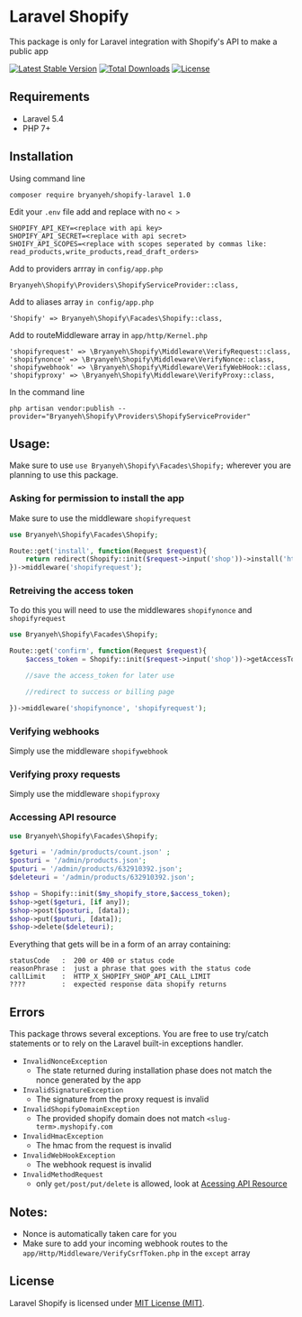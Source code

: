 # Laravel Shopify
This package is only for Laravel integration with Shopify's API to make a public app

[![Latest Stable Version](https://poser.pugx.org/bryanyeh/shopify-laravel/v/stable)](https://packagist.org/packages/bryanyeh/shopify-laravel) [![Total Downloads](https://poser.pugx.org/bryanyeh/shopify-laravel/downloads)](https://packagist.org/packages/bryanyeh/shopify-laravel) [![License](https://poser.pugx.org/bryanyeh/shopify-laravel/license)](https://packagist.org/packages/bryanyeh/shopify-laravel)

## Requirements
- Laravel 5.4
- PHP 7+

## Installation
Using command line
```
composer require bryanyeh/shopify-laravel 1.0
```


Edit your ```.env``` file add and replace with no ```< >```
```
SHOPIFY_API_KEY=<replace with api key>
SHOPIFY_API_SECRET=<replace with api secret>
SHOIFY_API_SCOPES=<replace with scopes seperated by commas like: read_products,write_products,read_draft_orders>
```


Add to providers arrray in ```config/app.php```
```
Bryanyeh\Shopify\Providers\ShopifyServiceProvider::class,
```


Add to aliases array ```in config/app.php```
```
'Shopify' => Bryanyeh\Shopify\Facades\Shopify::class,
```


Add to routeMiddleware array in ```app/http/Kernel.php```
```
'shopifyrequest' => \Bryanyeh\Shopify\Middleware\VerifyRequest::class,
'shopifynonce' => \Bryanyeh\Shopify\Middleware\VerifyNonce::class,
'shopifywebhook' => \Bryanyeh\Shopify\Middleware\VerifyWebHook::class,
'shopifyproxy' => \Bryanyeh\Shopify\Middleware\VerifyProxy::class,
```


In the command line
```
php artisan vendor:publish --provider="Bryanyeh\Shopify\Providers\ShopifyServiceProvider" 
```


## Usage:
Make sure to use ```use Bryanyeh\Shopify\Facades\Shopify;``` wherever you are planning to use this package.


### Asking for permission to install the app
Make sure to use the middleware ```shopifyrequest```
```php
use Bryanyeh\Shopify\Facades\Shopify;

Route::get('install', function(Request $request){
    return redirect(Shopify::init($request->input('shop'))->install('https://example.com/confirm'));
})->middleware('shopifyrequest');
```


### Retreiving the access token
To do this you will need to use the middlewares ```shopifynonce``` and ```shopifyrequest```
```php
use Bryanyeh\Shopify\Facades\Shopify;

Route::get('confirm', function(Request $request){
    $access_token = Shopify::init($request->input('shop'))->getAccessToken($request->input('code'))['access_token'];

    //save the access_token for later use

    //redirect to success or billing page

})->middleware('shopifynonce', 'shopifyrequest');
```


### Verifying webhooks
Simply use the middleware ```shopifywebhook```


### Verifying proxy requests
Simply use the middleware ```shopifyproxy```


### Accessing API resource
```php
use Bryanyeh\Shopify\Facades\Shopify;

$geturi = '/admin/products/count.json' ;
$posturi = '/admin/products.json';
$puturi = '/admin/products/632910392.json';
$deleteuri = '/admin/products/632910392.json';

$shop = Shopify::init($my_shopify_store,$access_token);
$shop->get($geturi, [if any]);
$shop->post($posturi, [data]);
$shop->put($puturi, [data]);
$shop->delete($deleteuri);
```


Everything that gets will be in a form of an array containing:
```
statusCode   :  200 or 400 or status code
reasonPhrase :  just a phrase that goes with the status code
callLimit    :  HTTP_X_SHOPIFY_SHOP_API_CALL_LIMIT
????         :  expected response data shopify returns
```


## Errors
This package throws several exceptions. You are free to use try/catch statements or to rely on the Laravel built-in exceptions handler.
- ```InvalidNonceException```
    - The state returned during installation phase does not match the nonce generated by the app
- ```InvalidSignatureException```
    - The signature from the proxy request is invalid
- ```InvalidShopifyDomainException```
    - The provided shopify domain does not match ```<slug-term>.myshopify.com```
- ```InvalidHmacException```
    - The hmac from the request is invalid
- ```InvalidWebHookException```
    - The webhook request is invalid
- ```InvalidMethodRequest```
    - only ```get/post/put/delete``` is allowed, look at [Acessing API Resource](#accessing-api-resource)


## Notes:
- Nonce is automatically taken care for you
- Make sure to add your incoming webhook routes to the ```app/Http/Middleware/VerifyCsrfToken.php``` in the ```except``` array


## License
Laravel Shopify is licensed under [MIT License (MIT)](license.md).